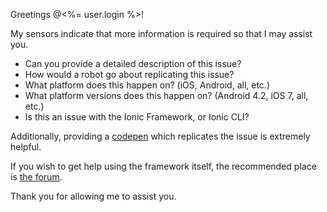 Greetings @<%= user.login %>!

My sensors indicate that more information is required so that I may assist you.

- Can you provide a detailed description of this issue?
- How would a robot go about replicating this issue?
- What platform does this happen on? (iOS, Android, all, etc.)
- What platform versions does this happen on? (Android 4.2, iOS 7, all, etc.)
- Is this an issue with the Ionic Framework, or Ionic CLI?

Additionally, providing a [codepen](http://codepen.io/ionic/public-list/) which replicates the issue is extremely helpful.

If you wish to get help using the framework itself, the recommended place is [the forum](http://forum.ionicframework.com).

Thank you for allowing me to assist you.

